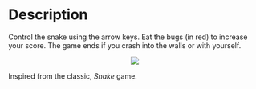 # Description
Control the snake using the arrow keys. Eat the bugs (in red) to increase your score. The game ends if you crash into the walls or with yourself.
<p align="center"> <img src="https://github.com/user-attachments/assets/bee5fb9f-aa85-4188-b01e-7a28f02c7f05"> </p>

Inspired from the classic, _Snake_ game.
